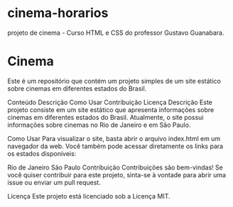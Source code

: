 # cinema-horarios
 projeto de cinema - Curso HTML e CSS do professor Gustavo Guanabara.

# Cinema

Este é um repositório que contém um projeto simples de um site estático sobre cinemas em diferentes estados do Brasil.

Conteúdo
Descrição
Como Usar
Contribuição
Licença
Descrição
Este projeto consiste em um site estático que apresenta informações sobre cinemas em diferentes estados do Brasil. Atualmente, o site possui informações sobre cinemas no Rio de Janeiro e em São Paulo.

Como Usar
Para visualizar o site, basta abrir o arquivo index.html em um navegador da web. Você também pode acessar diretamente os links para os estados disponíveis:

Rio de Janeiro
São Paulo
Contribuição
Contribuições são bem-vindas! Se você quiser contribuir para este projeto, sinta-se à vontade para abrir uma issue ou enviar um pull request.

Licença
Este projeto está licenciado sob a Licença MIT.
